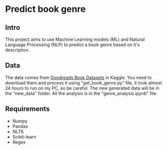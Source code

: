 # Predict book genre

## Intro
This project aims to use Machine Learning models (ML) and Natural Language Processing (NLP) to predict a book genre based on it's description.

## Data
The data comes from [Goodreads Book Datasets](https://www.kaggle.com/bahramjannesarr/goodreads-book-datasets-10m) in Kaggle. You need to download them and process it using "get_book_genre.py" file, it took almost 24 hours to run on my PC, so be careful. The new generated data will be in the "new_data" folder. All the analysis is in the "genre_analysis.ipynb" file.

## Requirements
- Numpy
- Pandas
- NLTK
- Scikit-learn
- Regex
